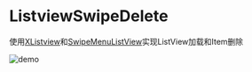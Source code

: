 # ListviewSwipeDelete

使用[XListview](https://github.com/Maxwin-z/XListView-Android "悬停显示")和[SwipeMenuListView](https://github.com/baoyongzhang/SwipeMenuListView "悬停显示")实现ListView加载和Item删除

![demo](http://wuzheng.qiniudn.com/demo.gif)
